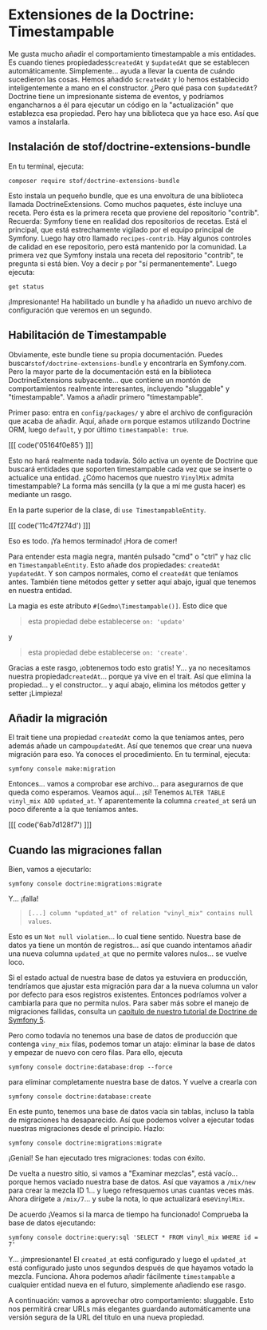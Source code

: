 # Extensiones de la Doctrine: Timestampable

Me gusta mucho añadir el comportamiento timestampable a mis entidades. Es cuando tienes propiedades`$createdAt` y `$updatedAt` que se establecen automáticamente. Simplemente... ayuda a llevar la cuenta de cuándo sucedieron las cosas. Hemos añadido `$createdAt` y lo hemos establecido inteligentemente a mano en el constructor. ¿Pero qué pasa con `$updatedAt`? Doctrine tiene un impresionante sistema de eventos, y podríamos engancharnos a él para ejecutar un código en la "actualización" que establezca esa propiedad. Pero hay una biblioteca que ya hace eso. Así que vamos a instalarla.

## Instalación de stof/doctrine-extensions-bundle

En tu terminal, ejecuta:

```terminal
composer require stof/doctrine-extensions-bundle
```

Esto instala un pequeño bundle, que es una envoltura de una biblioteca llamada DoctrineExtensions. Como muchos paquetes, éste incluye una receta. Pero ésta es la primera receta que proviene del repositorio "contrib". Recuerda: Symfony tiene en realidad dos repositorios de recetas. Está el principal, que está estrechamente vigilado por el equipo principal de Symfony. Luego hay otro llamado `recipes-contrib`. Hay algunos controles de calidad en ese repositorio, pero está mantenido por la comunidad. La primera vez que Symfony instala una receta del repositorio "contrib", te pregunta si está bien. Voy a decir `p` por "sí permanentemente". Luego ejecuta:

```terminal
get status
```

¡Impresionante! Ha habilitado un bundle y ha añadido un nuevo archivo de configuración que veremos en un segundo.

## Habilitación de Timestampable

Obviamente, este bundle tiene su propia documentación. Puedes buscar`stof/doctrine-extensions-bundle` y encontrarla en Symfony.com. Pero la mayor parte de la documentación está en la biblioteca DoctrineExtensions subyacente... que contiene un montón de comportamientos realmente interesantes, incluyendo "sluggable" y "timestampable". Vamos a añadir primero "timestampable".

Primer paso: entra en `config/packages/` y abre el archivo de configuración que acaba de añadir. Aquí, añade `orm` porque estamos utilizando Doctrine ORM, luego `default`, y por último `timestampable: true`.

[[[ code('05164f0e85') ]]]

Esto no hará realmente nada todavía. Sólo activa un oyente de Doctrine que buscará entidades que soporten timestampable cada vez que se inserte o actualice una entidad. ¿Cómo hacemos que nuestro `VinylMix` admita timestampable? La forma más sencilla (y la que a mí me gusta hacer) es mediante un rasgo.

En la parte superior de la clase, di `use TimestampableEntity`.

[[[ code('11c47f274d') ]]]

Eso es todo. ¡Ya hemos terminado! ¡Hora de comer!

Para entender esta magia negra, mantén pulsado "cmd" o "ctrl" y haz clic en `TimestampableEntity`. Esto añade dos propiedades: `createdAt` y`updatedAt`. Y son campos normales, como el `createdAt` que teníamos antes. También tiene métodos getter y setter aquí abajo, igual que tenemos en nuestra entidad.

La magia es este atributo `#[Gedmo\Timestampable()]`. Esto dice que

> esta propiedad debe establecerse `on: 'update'`

y

> esta propiedad debe establecerse `on: 'create'`.

Gracias a este rasgo, ¡obtenemos todo esto gratis! Y... ya no necesitamos nuestra propiedad`createdAt`... porque ya vive en el trait. Así que elimina la propiedad... y el constructor... y aquí abajo, elimina los métodos getter y setter ¡Limpieza!

## Añadir la migración

El trait tiene una propiedad `createdAt` como la que teníamos antes, pero además añade un campo`updatedAt`. Así que tenemos que crear una nueva migración para eso. Ya conoces el procedimiento. En tu terminal, ejecuta:

```terminal
symfony console make:migration
```

Entonces... vamos a comprobar ese archivo... para asegurarnos de que queda como esperamos. Veamos aquí... ¡sí! Tenemos `ALTER TABLE vinyl_mix ADD updated_at`. Y aparentemente la columna `created_at` será un poco diferente a la que teníamos antes.

[[[ code('6ab7d128f7') ]]]

## Cuando las migraciones fallan

Bien, vamos a ejecutarlo:

```terminal
symfony console doctrine:migrations:migrate
```

Y... ¡falla!

> `[...] column "updated_at" of relation "vinyl_mix" contains null values`.

Esto es un `Not null violation`... lo cual tiene sentido. Nuestra base de datos ya tiene un montón de registros... así que cuando intentamos añadir una nueva columna `updated_at` que no permite valores nulos... se vuelve loco.

Si el estado actual de nuestra base de datos ya estuviera en producción, tendríamos que ajustar esta migración para dar a la nueva columna un valor por defecto para esos registros existentes. Entonces podríamos volver a cambiarla para que no permita nulos. Para saber más sobre el manejo de migraciones fallidas, consulta un [capítulo de nuestro tutorial de Doctrine de Symfony 5](https://symfonycasts.com/screencast/symfony5-doctrine/bad-migrations).

Pero como todavía no tenemos una base de datos de producción que contenga `viny_mix` filas, podemos tomar un atajo: eliminar la base de datos y empezar de nuevo con cero filas. Para ello, ejecuta

```terminal
symfony console doctrine:database:drop --force
```

para eliminar completamente nuestra base de datos. Y vuelve a crearla con

```terminal
symfony console doctrine:database:create
```

En este punto, tenemos una base de datos vacía sin tablas, incluso la tabla de migraciones ha desaparecido. Así que podemos volver a ejecutar todas nuestras migraciones desde el principio. Hazlo:

```terminal
symfony console doctrine:migrations:migrate
```

¡Genial! Se han ejecutado tres migraciones: todas con éxito.

De vuelta a nuestro sitio, si vamos a "Examinar mezclas", está vacío... porque hemos vaciado nuestra base de datos. Así que vayamos a `/mix/new` para crear la mezcla ID 1... y luego refresquemos unas cuantas veces más. Ahora dirígete a `/mix/7`... y sube la nota, lo que actualizará ese`VinylMix`.

De acuerdo ¡Veamos si la marca de tiempo ha funcionado! Comprueba la base de datos ejecutando:

```terminal
symfony console doctrine:query:sql 'SELECT * FROM vinyl_mix WHERE id = 7'
```

Y... ¡impresionante! El `created_at` está configurado y luego el `updated_at` está configurado justo unos segundos después de que hayamos votado la mezcla. Funciona. Ahora podemos añadir fácilmente `timestampable` a cualquier entidad nueva en el futuro, simplemente añadiendo ese rasgo.

A continuación: vamos a aprovechar otro comportamiento: sluggable. Esto nos permitirá crear URLs más elegantes guardando automáticamente una versión segura de la URL del título en una nueva propiedad.
